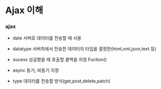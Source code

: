# Ajax 이해
### ajax 
- date
    서버로 데이터를 전송할 때 사용

- datatype
    서버측에서 전송한 데이터의 타입을 결정한(html,xml,json,text 등)

- sucess
    성공했을 때 호출할 콜백을 지정
    Fuction()

- async
    동기, 비동기 지정

 - type
     데이터를 전송할 방식(get,post,delete,patch) 

